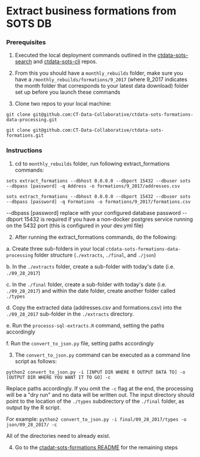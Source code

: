 # Extract business formations from SOTS DB

### Prerequisites

1. Executed the local deployment commands outlined in the [ctdata-sots-search](https://github.com/CT-Data-Collaborative/ctdata-sots-search) and [ctdata-sots-cli](https://github.com/CT-Data-Collaborative/ctdata-sots-cli) repos. 

2. From this you should have a `monthly_rebuilds` folder, make sure you have a `/monthly_rebuilds/formations/9_2017` (where 9_2017 indicates the month folder that corresponds to your latest data download) folder set up before you launch these commands

3. Clone two repos to your local machine:

```git clone git@github.com:CT-Data-Collaborative/ctdata-sots-formations-data-processing.git```

```git clone git@github.com:CT-Data-Collaborative/ctdata-sots-formations.git```

### Instructions

1. cd to `monthly_rebuilds` folder, run following extract_formations commands:

```sots extract_formations --dbhost 0.0.0.0 --dbport 15432 --dbuser sots --dbpass [password] -q Address -o formations/9_2017/addresses.csv```


```sots extract_formations --dbhost 0.0.0.0 --dbport 15432 --dbuser sots --dbpass [password] -q Formations -o formations/9_2017/formations.csv```


--dbpass [password] replace with your configured database password
--dbport 15432 is required if you have a non-docker postgres service running on the 5432 port (this is configured in your dev.yml file)

2. After running the extract_formations commands, do the following:

a. Create three sub-folders in your local `ctdata-sots-formations-data-processing` folder structure (`./extracts`, `./final`, and `./json`)

b. In the `./extracts` folder, create a sub-folder with today's date (i.e. `./09_28_2017`)

c. In the `./final` folder, create a sub-folder with today's date (i.e. `./09_28_2017`) and within the date folder, create another folder called `./types`

d. Copy the extracted data (addresses.csv and formations.csv) into the `./09_28_2017` sub-folder in the `./extracts` directory.

e. Run the `processs-sql-extracts.R` command, setting the paths accordingly

f. Run the `convert_to_json.py` file, setting paths accordingly


3. The `convert_to_json.py` command can be executed as a command line script as follows:

`python2 convert_to_json.py -i [INPUT DIR WHERE R OUTPUT DATA TO] -o [OUTPUT DIR WHERE YOU WANT IT TO GO] -c`

Replace paths accordingly. If you omit the `-c` flag at the end, the processing will be a "dry run" and no data will be written out. The input directory should point to the location of the `./types` subdirectory of the `./final` folder, as output by the R script.

For example: `python2 convert_to_json.py -i final/09_28_2017/types -o json/09_28_2017/ -c`

All of the directories need to already exist.

4. Go to the [ctadat-sots-formations README](https://github.com/CT-Data-Collaborative/ctdata-sots-formations/blob/master/README.md) for the remaining steps 


